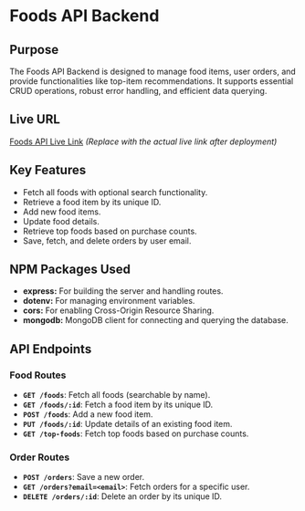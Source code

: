# Foods API Backend

## Purpose

The Foods API Backend is designed to manage food items, user orders, and provide functionalities like top-item recommendations. It supports essential CRUD operations, robust error handling, and efficient data querying.

## Live URL

[Foods API Live Link](#) *(Replace with the actual live link after deployment)*

## Key Features

- Fetch all foods with optional search functionality.
- Retrieve a food item by its unique ID.
- Add new food items.
- Update food details.
- Retrieve top foods based on purchase counts.
- Save, fetch, and delete orders by user email.

## NPM Packages Used

- **express:** For building the server and handling routes.
- **dotenv:** For managing environment variables.
- **cors:** For enabling Cross-Origin Resource Sharing.
- **mongodb:** MongoDB client for connecting and querying the database.

## API Endpoints

### Food Routes
- **`GET /foods`**: Fetch all foods (searchable by name).
- **`GET /foods/:id`**: Fetch a food item by its unique ID.
- **`POST /foods`**: Add a new food item.
- **`PUT /foods/:id`**: Update details of an existing food item.
- **`GET /top-foods`**: Fetch top foods based on purchase counts.

### Order Routes
- **`POST /orders`**: Save a new order.
- **`GET /orders?email=<email>`**: Fetch orders for a specific user.
- **`DELETE /orders/:id`**: Delete an order by its unique ID.
